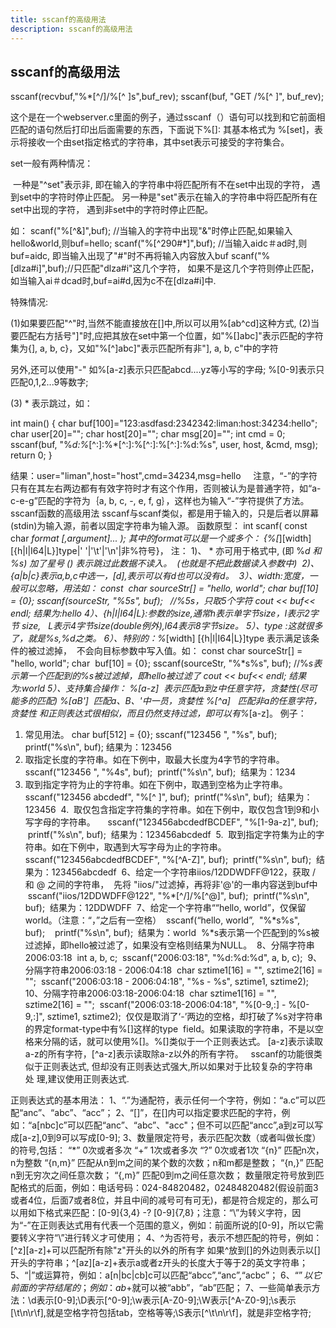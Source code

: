 ```yaml
---
title: sscanf的高级用法
description: sscanf的高级用法
---
```


## sscanf的高级用法

 sscanf(recvbuf,"%*[^/]/%[^ ]s",buf_rev); 
 sscanf(buf, "GET /%[^ ]", buf_rev); 

这个是在一个webserver.c里面的例子，通过sscanf（）语句可以找到和它前面相匹配的语句然后打印出后面需要的东西，下面说下%[]:
其基本格式为 %[set]，表示将接收一个由set指定格式的字符串，其中set表示可接受的字符集合。

   set一般有两种情况：

​                一种是"^set"表示非, 即在输入的字符串中将匹配所有不在set中出现的字符，
          遇到set中的字符时停止匹配。
                另一种是"set"表示在输入的字符串中将匹配所有在set中出现的字符，
          遇到非set中的字符时停止匹配。

 如：
 scanf("%[^&]",buf); //当输入的字符中出现"&"时停止匹配,如果输入hello&world,则buf=hello;
 scanf("%[^290#*]",buf); //当输入aidc＃ad时,则buf=aidc,
       即当输入出现了"#"时不再将输入内容放入buf
 scanf("%[dlza#i]",buf);//只匹配"dlza#i"这几个字符，
       如果不是这几个字符则停止匹配，如当输入ai＃dcad时,buf=ai#d,因为c不在[dlza#i]中.
 
特殊情况:

   (1)如果要匹配"^"时,当然不能直接放在[]中,所以可以用%[ab^cd]这种方式,
   (2)当要匹配右方括号"]"时,应把其放在set中第一个位置，如"%[]abc]"表示匹配的字符集为{], a, b, c}，又如"%[^]abc]"表示匹配所有非"], a, b, c"中的字符

   另外,还可以使用"-" 如%[a-z]表示只匹配abcd....yz等小写的字母;
   %[0-9]表示只匹配0,1,2...9等数字;

  (3) * 表示跳过，如：

int main()
{
 char buf[100]="123:asdfasd:2342342:liman:host:34234:hello";
 char user[20]="";
 char host[20]="";
 char msg[20]="";
 int cmd = 0; 
 sscanf(buf, "%*d:%*[^:]:%*[^:]:%[^:]:%[^:]:%d:%s", user, host, &cmd, msg);
 return 0;
}

结果：user="liman",host="host",cmd=34234,msg=hello
    注意，“-”的字符只有在其左右两边都有有效字符时才有这个作用，否则被认为是普通字符，如“a-c-e-g”匹配的字符为｛a, b, c, -, e, f, g｝，这样也为输入“-”字符提供了方法。
sscanf函数的高级用法
sscanf与scanf类似，都是用于输入的，只是后者以屏幕(stdin)为输入源，前者以固定字符串为输入源。
函数原型：
int scanf( const char *format [,argument]... );
其中的format可以是一个或多个：
{%[*][width][{h|l|I64|L}]type|' '|'\t'|'\n'|非%符号}，
注：
1)、 * 亦可用于格式中, (即 %*d 和 %*s) 加了星号 (*) 表示跳过此数据不读入。
 (也就是不把此数据读入参数中) 
2)、{a|b|c}表示a,b,c中选一，[d],表示可以有d也可以没有d。 
3）、width:宽度，一般可以忽略，用法如：
const  char sourceStr[] = "hello, world";
char buf[10] = {0};
sscanf(sourceStr, "%5s", buf);   //%5s，只取5个字符
cout << buf<< endl;
结果为:hello
4）、{h|I|I64|L}:参数的size,通常h表示单字节size，I表示2字节 size,
  L表示4字节size(double例外),l64表示8字节size。
5）、type :这就很多了，就是%s,%d之类。
6）、特别的：%*[width] [{h|l|I64|L}]type 表示满足该条件的被过滤掉，
 不会向目标参数中写入值。如：
const char sourceStr[] = "hello, world";
char  buf[10] = {0};
sscanf(sourceStr, "%*s%s", buf);
//%*s表示第一个匹配到的%s被过滤掉，即hello被过滤了
cout << buf<< endl;
结果为:world
5）、支持集合操作：
%[a-z]  表示匹配a到z中任意字符，贪婪性(尽可能多的匹配)
%[aB']  匹配a、B、'中一员，贪婪性
%[^a]   匹配非a的任意字符，贪婪性
和正则表达式很相似，而且仍然支持过滤，即可以有%*[a-z]。
例子：
1. 常见用法。
char buf[512] = {0};
sscanf("123456 ", "%s", buf);
printf("%s\n", buf);
结果为：123456 
2. 取指定长度的字符串。如在下例中，取最大长度为4字节的字符串。
    sscanf("123456 ", "%4s", buf);
 printf("%s\n", buf);
 结果为：1234 
3. 取到指定字符为止的字符串。如在下例中，取遇到空格为止字符串。
    sscanf("123456 abcdedf", "%[^ ]", buf);
 printf("%s\n", buf);
 结果为：123456 
4.  取仅包含指定字符集的字符串。如在下例中，取仅包含1到9和小写字母的字符串。
    sscanf("123456abcdedfBCDEF", "%[1-9a-z]", buf);
 printf("%s\n", buf);
 结果为：123456abcdedf 
5.  取到指定字符集为止的字符串。如在下例中，取遇到大写字母为止的字符串。
    sscanf("123456abcdedfBCDEF", "%[^A-Z]", buf);
 printf("%s\n", buf);
 结果为：123456abcdedf 
6、给定一个字符串iios/12DDWDFF@122，获取 / 和 @ 之间的字符串，
 先将 "iios/"过滤掉，再将非'@'的一串内容送到buf中
 sscanf("iios/12DDWDFF@122", "%*[^/]/%[^@]", buf);
 printf("%s\n", buf);
 结果为：12DDWDFF 
7、给定一个字符串““hello, world”，仅保留world。（注意：“，”之后有一空格）
 sscanf(“hello, world”,  "%*s%s",  buf);  
 printf("%s\n", buf);
 结果为：world
 %*s表示第一个匹配到的%s被过滤掉，即hello被过滤了，如果没有空格则结果为NULL。 
8、分隔字符串2006:03:18
 int a, b, c;
 sscanf("2006:03:18", "%d:%d:%d", a, b, c); 
9、分隔字符串2006:03:18 - 2006:04:18
 char sztime1[16] = "", sztime2[16] = "";
 sscanf("2006:03:18 - 2006:04:18", "%s - %s", sztime1, sztime2); 
10、分隔字符串2006:03:18-2006:04:18
 char sztime1[16] = "", sztime2[16] = "";
 sscanf("2006:03:18-2006:04:18", "%[0-9,:] - %[0-9,:]", sztime1, sztime2);
 仅仅是取消了‘-’两边的空格，却打破了%s对字符串的界定format-type中有%[]这样的type  field。如果读取的字符串，不是以空格来分隔的话，就可以使用%[]。%[]类似于一个正则表达式。 [a-z]表示读取a-z的所有字符，[^a-z]表示读取除a-z以外的所有字符。 
 sscanf的功能很类似于正则表达式, 但却没有正则表达式强大,所以如果对于比较复杂的字符串处 理,建议使用正则表达式.

正则表达式的基本用法：
1、“.”为通配符，表示任何一个字符，例如：“a.c”可以匹配“anc”、“abc”、“acc”；
2、“[]”，在[]内可以指定要求匹配的字符，例如：“a[nbc]c”可以匹配“anc”、“abc”、"acc"；但不可以匹配“ancc”,a到z可以写成[a-z],0到9可以写成[0-9];
3、数量限定符号，表示匹配次数（或者叫做长度）的符号,包括：
“*”  0次或者多次
“+”  1次或者多次
“?”  0次或者1次
“{n}”    匹配n次，n为整数
“{n,m}”  匹配从n到m之间的某个数的次数；n和m都是整数；
“{n,}”   匹配n到无穷次之间任意次数；
“{,m}”   匹配0到m之间任意次数；
数量限定符号放到匹配格式的后面，例如：电话号码：024-84820482，02484820482(假设前面3或者4位，后面7或者8位，并且中间的减号可有可无)，都是符合规定的，那么可以用如下格式来匹配：[0-9]{3,4} \-? [0-9]{7,8}；注意：“\”为转义字符，因为“-”在正则表达式用有代表一个范围的意义，例如：前面所说的[0-9]，所以它需要转义字符“\”进行转义才可使用；
4、^为否符号，表示不想匹配的符号，例如：[^z][a-z]+可以匹配所有除"z"开头的以外的所有字
如果^放到[]的外边则表示以[]开头的字符串；^[az][a-z]+表示a或者z开头的长度大于等于2的英文字符串；
5、“|”或运算符，例如：a[n|bc|cb]c可以匹配“abcc”,“anc”,“acbc”；
6、“$”以它前面的字符结尾的；例如：ab+$就可以被“abb”，“ab”匹配；
7、一些简单表示方法：\d表示[0-9];\D表示[^0-9];\w表示[A-Z0-9];\W表示[^A-Z0-9];\s表示[\t\n\r\f],就是空格字符包括tab，空格等等;\S表示[^\t\n\r\f]，就是非空格字符;